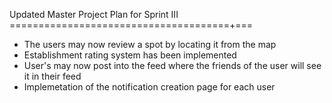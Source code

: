 Updated Master Project Plan for Sprint III
======================================+===

* The users may now review a spot by locating it from the map
* Establishment rating system has been implemented 
* User's may now post into the feed where the friends of the user will see it in their feed
* Implemetation of the notification creation page for each user
